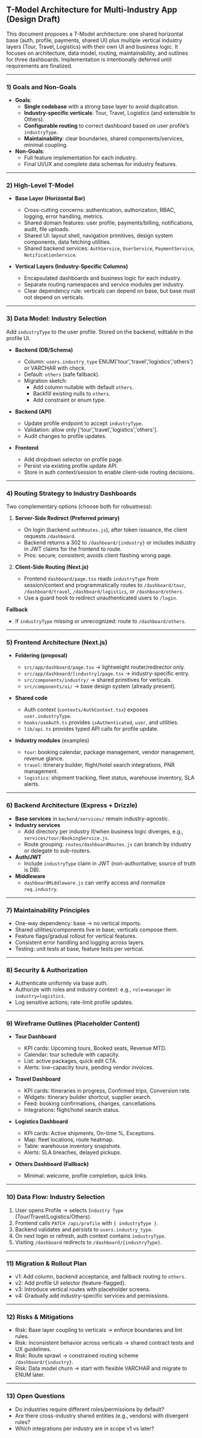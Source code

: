 ## T-Model Architecture for Multi-Industry App (Design Draft)

This document proposes a T-Model architecture: one shared horizontal base (auth, profile, payments, shared UI) plus multiple vertical industry layers (Tour, Travel, Logistics) with their own UI and business logic. It focuses on architecture, data model, routing, maintainability, and outlines for three dashboards. Implementation is intentionally deferred until requirements are finalized.

---

### 1) Goals and Non-Goals
- **Goals**:
  - **Single codebase** with a strong base layer to avoid duplication.
  - **Industry-specific verticals**: Tour, Travel, Logistics (and extensible to Others).
  - **Configurable routing** to correct dashboard based on user profile’s `industryType`.
  - **Maintainability**: clear boundaries, shared components/services, minimal coupling.
- **Non-Goals**:
  - Full feature implementation for each industry.
  - Final UI/UX and complete data schemas for industry features.

---

### 2) High-Level T-Model
- **Base Layer (Horizontal Bar)**
  - Cross-cutting concerns: authentication, authorization, RBAC, logging, error handling, metrics.
  - Shared domain features: user profile, payments/billing, notifications, audit, file uploads.
  - Shared UI: layout shell, navigation primitives, design system components, data fetching utilities.
  - Shared backend services: `AuthService`, `UserService`, `PaymentService`, `NotificationService`.

- **Vertical Layers (Industry-Specific Columns)**
  - Encapsulated dashboards and business logic for each industry.
  - Separate routing namespaces and service modules per industry.
  - Clear dependency rule: verticals can depend on base, but base must not depend on verticals.

---

### 3) Data Model: Industry Selection
Add `industryType` to the user profile. Stored on the backend, editable in the profile UI.

- **Backend (DB/Schema)**
  - Column: `users.industry_type` ENUM('tour','travel','logistics','others') or VARCHAR with check.
  - Default: `others` (safe fallback).
  - Migration sketch:
    - Add column nullable with default `others`.
    - Backfill existing nulls to `others`.
    - Add constraint or enum type.

- **Backend (API)**
  - Update profile endpoint to accept `industryType`.
  - Validation: allow only ['tour','travel','logistics','others'].
  - Audit changes to profile updates.

- **Frontend**
  - Add dropdown selector on profile page.
  - Persist via existing profile update API.
  - Store in auth context/session to enable client-side routing decisions.

---

### 4) Routing Strategy to Industry Dashboards
Two complementary options (choose both for robustness):

1) **Server-Side Redirect (Preferred primary)**
   - On login (backend `authRoutes.js`), after token issuance, the client requests `/dashboard`.
   - Backend returns a 302 to `/dashboard/{industry}` or includes industry in JWT claims for the frontend to route.
   - Pros: secure, consistent; avoids client flashing wrong page.

2) **Client-Side Routing (Next.js)**
   - Frontend `dashboard/page.tsx` reads `industryType` from session/context and programmatically routes to `/dashboard/tour`, `/dashboard/travel`, `/dashboard/logistics`, or `/dashboard/others`.
   - Use a guard hook to redirect unauthenticated users to `/login`.

**Fallback**
 - If `industryType` missing or unrecognized: route to `/dashboard/others`.

---

### 5) Frontend Architecture (Next.js)
- **Foldering (proposal)**
  - `src/app/dashboard/page.tsx` → lightweight router/redirector only.
  - `src/app/dashboard/[industry]/page.tsx` → industry-specific entry.
  - `src/components/industry/` → shared primitives for verticals.
  - `src/components/ui/` → base design system (already present).

- **Shared code**
  - Auth context (`contexts/AuthContext.tsx`) exposes `user.industryType`.
  - `hooks/useAuth.ts` provides `isAuthenticated`, `user`, and utilities.
  - `lib/api.ts` provides typed API calls for profile update.

- **Industry modules** (examples)
  - `tour`: booking calendar, package management, vendor management, revenue glance.
  - `travel`: itinerary builder, flight/hotel search integrations, PNR management.
  - `logistics`: shipment tracking, fleet status, warehouse inventory, SLA alerts.

---

### 6) Backend Architecture (Express + Drizzle)
- **Base services** in `backend/services/` remain industry-agnostic.
- **Industry services**
  - Add directory per industry if/when business logic diverges, e.g., `services/tour/BookingService.js`.
  - Route grouping: `routes/dashboardRoutes.js` can branch by industry or delegate to sub-routers.
- **Auth/JWT**
  - Include `industryType` claim in JWT (non-authoritative; source of truth is DB).
- **Middleware**
  - `dashboardMiddleware.js` can verify access and normalize `req.industry`.

---

### 7) Maintainability Principles
- One-way dependency: base → no vertical imports.
- Shared utilities/components live in base; verticals compose them.
- Feature flags/gradual rollout for vertical features.
- Consistent error handling and logging across layers.
- Testing: unit tests at base, feature tests per vertical.

---

### 8) Security & Authorization
- Authenticate uniformly via base auth.
- Authorize with roles and industry context: e.g., `role=manager` in `industry=logistics`.
- Log sensitive actions; rate-limit profile updates.

---

### 9) Wireframe Outlines (Placeholder Content)

- **Tour Dashboard**
  - KPI cards: Upcoming tours, Booked seats, Revenue MTD.
  - Calendar: tour schedule with capacity.
  - List: active packages, quick edit CTA.
  - Alerts: low-capacity tours, pending vendor invoices.

- **Travel Dashboard**
  - KPI cards: Itineraries in progress, Confirmed trips, Conversion rate.
  - Widgets: itinerary builder shortcut, supplier search.
  - Feed: booking confirmations, changes, cancellations.
  - Integrations: flight/hotel search status.

- **Logistics Dashboard**
  - KPI cards: Active shipments, On-time %, Exceptions.
  - Map: fleet locations, route heatmap.
  - Table: warehouse inventory snapshots.
  - Alerts: SLA breaches, delayed pickups.

- **Others Dashboard (Fallback)**
  - Minimal: welcome, profile completion, quick links.

---

### 10) Data Flow: Industry Selection
1. User opens Profile → selects `Industry Type` (Tour/Travel/Logistics/Others).
2. Frontend calls `PATCH /api/profile` with `{ industryType }`.
3. Backend validates and persists to `users.industry_type`.
4. On next login or refresh, auth context contains `industryType`.
5. Visiting `/dashboard` redirects to `/dashboard/{industryType}`.

---

### 11) Migration & Rollout Plan
- v1: Add column, backend acceptance, and fallback routing to `others`.
- v2: Add profile UI selector (feature-flagged).
- v3: Introduce vertical routes with placeholder screens.
- v4: Gradually add industry-specific services and permissions.

---

### 12) Risks & Mitigations
- Risk: Base layer coupling to verticals → enforce boundaries and lint rules.
- Risk: Inconsistent behavior across verticals → shared contract tests and UX guidelines.
- Risk: Route sprawl → constrained routing scheme `/dashboard/{industry}`.
- Risk: Data model churn → start with flexible VARCHAR and migrate to ENUM later.

---

### 13) Open Questions
- Do industries require different roles/permissions by default?
- Are there cross-industry shared entities (e.g., vendors) with divergent rules?
- Which integrations per industry are in scope v1 vs later?


